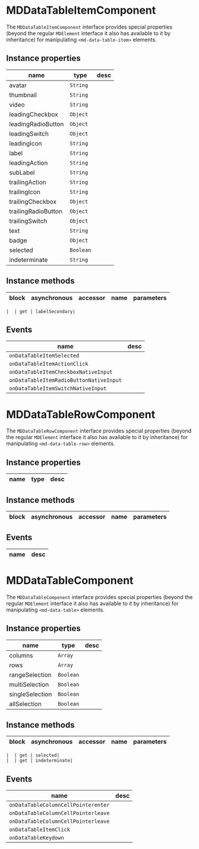 # MDDataTableItemComponent
The `MDDataTableItemComponent` interface provides special properties (beyond the regular `MDElement` interface it also has available to it by inheritance) for manipulating `<md-data-table-item>` elements.

## Instance properties

name|type|desc
---|---|---
avatar|`String`|
thumbnail|`String`|
video|`String`|
leadingCheckbox|`Object`|
leadingRadioButton|`Object`|
leadingSwitch|`Object`|
leadingIcon|`String`|
label|`String`|
leadingAction|`String`|
subLabel|`String`|
trailingAction|`String`|
trailingIcon|`String`|
trailingCheckbox|`Object`|
trailingRadioButton|`Object`|
trailingSwitch|`Object`|
text|`String`|
badge|`Object`|
selected|`Boolean`|
indeterminate|`String`|

## Instance methods

block| asynchronous | accessor| name| parameters
---| --- | ---| ---| ---

    |  | get | labelSecondary| 

## Events

name|desc
---|---
`onDataTableItemSelected`|
`onDataTableItemActionClick`|
`onDataTableItemCheckboxNativeInput`|
`onDataTableItemRadioButtonNativeInput`|
`onDataTableItemSwitchNativeInput`|
# MDDataTableRowComponent
The `MDDataTableRowComponent` interface provides special properties (beyond the regular `MDElement` interface it also has available to it by inheritance) for manipulating `<md-data-table-row>` elements.

## Instance properties

name|type|desc
---|---|---

## Instance methods

block| asynchronous | accessor| name| parameters
---| --- | ---| ---| ---

## Events

name|desc
---|---
# MDDataTableComponent
The `MDDataTableComponent` interface provides special properties (beyond the regular `MDElement` interface it also has available to it by inheritance) for manipulating `<md-data-table>` elements.

## Instance properties

name|type|desc
---|---|---
columns|`Array`|
rows|`Array`|
rangeSelection|`Boolean`|
multiSelection|`Boolean`|
singleSelection|`Boolean`|
allSelection|`Boolean`|

## Instance methods

block| asynchronous | accessor| name| parameters
---| --- | ---| ---| ---

    |  | get | selected| 
    |  | get | indeterminate| 

## Events

name|desc
---|---
`onDataTableColumnCellPointerenter`|
`onDataTableColumnCellPointerleave`|
`onDataTableColumnCellPointerleave`|
`onDataTableItemClick`|
`onDataTableKeydown`|
